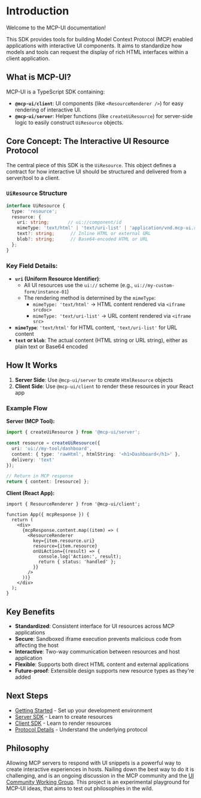# Introduction

Welcome to the MCP-UI documentation!

This SDK provides tools for building Model Context Protocol (MCP) enabled applications with interactive UI components. It aims to standardize how models and tools can request the display of rich HTML interfaces within a client application.

## What is MCP-UI?

MCP-UI is a TypeScript SDK containing:

- **`@mcp-ui/client`**: UI components (like `<ResourceRenderer />`) for easy rendering of interactive UI.
- **`@mcp-ui/server`**: Helper functions (like `createUiResource`) for server-side logic to easily construct `UiResource` objects.

## Core Concept: The Interactive UI Resource Protocol

The central piece of this SDK is the `UiResource`. This object defines a contract for how interactive UI should be structured and delivered from a server/tool to a client.

### `UiResource` Structure

```typescript
interface UiResource {
  type: 'resource';
  resource: {
    uri: string;       // ui://component/id
    mimeType: 'text/html' | 'text/uri-list' | 'application/vnd.mcp-ui.remote-dom'; // text/html for HTML content, text/uri-list for URL content, application/vnd.mcp-ui.remote-dom for remote-dom content (Javascript)
    text?: string;      // Inline HTML or external URL
    blob?: string;      // Base64-encoded HTML or URL
  };
}
```

### Key Field Details:

- **`uri` (Uniform Resource Identifier)**:
  - All UI resources use the `ui://` scheme (e.g., `ui://my-custom-form/instance-01`)
  - The rendering method is determined by the `mimeType`:
    - `mimeType: 'text/html'` → HTML content rendered via `<iframe srcdoc>`
    - `mimeType: 'text/uri-list'` → URL content rendered via `<iframe src>`
- **`mimeType`**: `'text/html'` for HTML content, `'text/uri-list'` for URL content
- **`text` or `blob`**: The actual content (HTML string or URL string), either as plain text or Base64 encoded

## How It Works

1. **Server Side**: Use `@mcp-ui/server` to create `HtmlResource` objects
2. **Client Side**: Use `@mcp-ui/client` to render these resources in your React app

### Example Flow

**Server (MCP Tool):**
```typescript
import { createUiResource } from '@mcp-ui/server';

const resource = createUiResource({
  uri: 'ui://my-tool/dashboard',
  content: { type: 'rawHtml', htmlString: '<h1>Dashboard</h1>' },
  delivery: 'text'
});

// Return in MCP response
return { content: [resource] };
```

**Client (React App):**
```tsx
import { ResourceRenderer } from '@mcp-ui/client';

function App({ mcpResponse }) {
  return (
    <div>
      {mcpResponse.content.map((item) => (
        <ResourceRenderer
          key={item.resource.uri}
          resource={item.resource}
          onUiAction={(result) => {
            console.log('Action:', result);
            return { status: 'handled' };
          }}
        />
      ))}
    </div>
  );
}
```

## Key Benefits

- **Standardized**: Consistent interface for UI resources across MCP applications
- **Secure**: Sandboxed iframe execution prevents malicious code from affecting the host
- **Interactive**: Two-way communication between resources and host application
- **Flexible**: Supports both direct HTML content and external applications
- **Future-proof**: Extensible design supports new resource types as they're added

## Next Steps

- [Getting Started](./getting-started.md) - Set up your development environment
- [Server SDK](./server/overview.md) - Learn to create resources
- [Client SDK](./client/overview.md) - Learn to render resources
- [Protocol Details](./protocol-details.md) - Understand the underlying protocol

## Philosophy

Allowing MCP servers to respond with UI snippets is a powerful way to create interactive experiences in hosts. Nailing down the best way to do it is challenging, and is an ongoing discussion in the MCP community and the [UI Community Working Group](https://github.com/modelcontextprotocol-community/working-groups/issues/35).
This project is an experimental playground for MCP-UI ideas, that aims to test out philosophies in the wild.